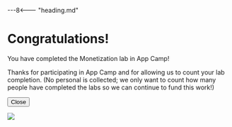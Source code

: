 ---8<--- "heading.md"

# Congratulations!

You have completed the Monetization lab in App Camp!

Thanks for participating in App Camp and for allowing us to count your lab completion. (No personal is collected; we only want to count how many people have completed the labs so we can continue to fund this work!)

<button type="button" onclick="window.close();">Close</button>

<img src="https://pnptelemetry.azurewebsites.net/app-camp/congrats/monetization" />

